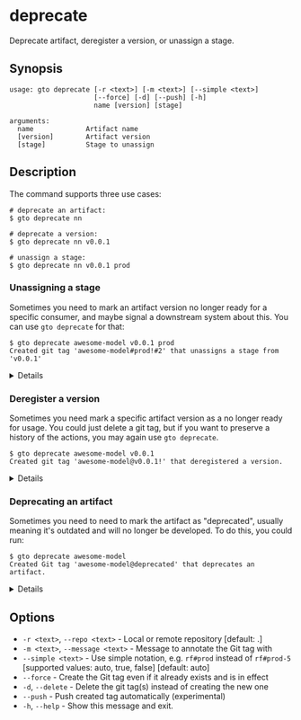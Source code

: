 # deprecate

Deprecate artifact, deregister a version, or unassign a stage.

## Synopsis

```usage
usage: gto deprecate [-r <text>] [-m <text>] [--simple <text>]
                     [--force] [-d] [--push] [-h]
                     name [version] [stage]

arguments:
  name             Artifact name
  [version]        Artifact version
  [stage]          Stage to unassign
```

## Description

The command supports three use cases:

```cli
# deprecate an artifact:
$ gto deprecate nn

# deprecate a version:
$ gto deprecate nn v0.0.1

# unassign a stage:
$ gto deprecate nn v0.0.1 prod
```

### Unassigning a stage

Sometimes you need to mark an artifact version no longer ready for a specific
consumer, and maybe signal a downstream system about this. You can use
`gto deprecate` for that:

```cli
$ gto deprecate awesome-model v0.0.1 prod
Created git tag 'awesome-model#prod!#2' that unassigns a stage from 'v0.0.1'
```

<details>

### Unassigning a stage: some details and options

GTO creates a special Git tag in
[the standard format](/doc/gto/user-guide/git-tags).

Note, that later you can create this stage again, if you need to, by calling
`$ gto assign` again.

You also may want to delete the git tag instead of creating a new one. This is
useful if you don't want to keep extra tags in you Git repo, don't need history
and don't want to trigger a CI/CD or another downstream system. For that, you
can use:

```cli
$ gto deprecate awesome-model v0.0.1 prod --delete
Deleted git tag 'awesome-model#prod#1' that assigned a stage to 'v0.0.1'
To push the changes upstream, run:
git push origin awesome-model#prod#1 --delete
```

</details>

### Deregister a version

Sometimes you need mark a specific artifact version as a no longer ready for
usage. You could just delete a git tag, but if you want to preserve a history of
the actions, you may again use `gto deprecate`.

```cli
$ gto deprecate awesome-model v0.0.1
Created git tag 'awesome-model@v0.0.1!' that deregistered a version.
```

<details>

### Deregister a version: some details and options

If you want to deregister the version by deleting the Git tags itself, you could
use

```cli
$ gto deprecate awesome-model v0.0.1 --delete
Deleted git tag 'awesome-model@v0.0.1' that registered a version.
Deleted git tag 'awesome-model#prod#1' that assigned a stage to 'v0.0.1'.
Deleted git tag 'awesome-model#prod!#2' that unassigned a stage to 'v0.0.1'.
To push the changes upstream, run:
git push origin awesome-model@v0.0.1 awesome-model#prod#1 awesome-model#prod!#2 --delete
```

This includes all Git tags related to the version: a tag that registered it and
all tags that assigned stages to it.

</details>

### Deprecating an artifact

Sometimes you need to need to mark the artifact as "deprecated", usually meaning
it's outdated and will no longer be developed. To do this, you could run:

```cli
$ gto deprecate awesome-model
Created Git tag 'awesome-model@deprecated' that deprecates an artifact.
```

<details>

### Deprecating an artifact: some details and options

With `awesome-model@deprecated` Git tag the artifact will be considered
deprecated until you register a new version or assign a new stage to it after
the deprecation.

If you want to deprecate an artifact by deleting git tags, you'll need to delete
all of them for the artifact. You could do that with

```cli
$ gto deprecate awesome-model --delete
Deleted git tag 'awesome-model@v0.0.1' that registered a version.
Deleted git tag 'awesome-model#prod#1' that assigned a stage to 'v0.0.1'.
Deleted git tag 'awesome-model#prod!#2' that unassigned a stage to 'v0.0.1'.
To push the changes upstream, run:
git push origin awesome-model@v0.0.1 awesome-model#prod#1 awesome-model#prod!#2 --delete
```

</details>

## Options

- `-r <text>`, `--repo <text>` - Local or remote repository [default: .]
- `-m <text>`, `--message <text>` - Message to annotate the Git tag with
- `--simple <text>` - Use simple notation, e.g. `rf#prod` instead of `rf#prod-5`
  [supported values: auto, true, false] [default: auto]
- `--force` - Create the Git tag even if it already exists and is in effect
- `-d`, `--delete` - Delete the git tag(s) instead of creating the new one
- `--push` - Push created tag automatically (experimental)
- `-h`, `--help` - Show this message and exit.
